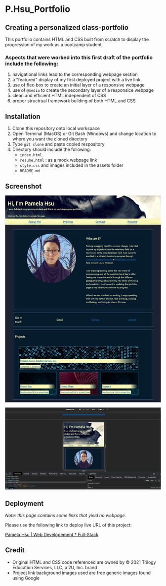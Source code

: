 # P.Hsu_Portfolio

## Creating a personalized class-portfolio

This portfolio contains HTML and CSS built from scratch to display the progression of my work as a bootcamp student. 

### Aspects that were worked into this first draft of the portfolio include the following:

1. navigational links lead to the corresponding webpage section
2. a "featured" display of my first deployed project with a live link
3. use of flex-box to create an initial layer of a responsive webpage
4. use of `@media` to create the secondary layer of a responsice webpage
5. clean and efficient HTML independent of CSS
6. proper structrual framework building of both HTML and CSS

## Installation

1. Clone this repository onto local workspace
2. Open Terminal (MacOS) or Git Bash (Windows) and change location to where you want the cloned directory
3. Type `git clone` and paste copied respository
4. Directory should include the following:
    * `index.html`
    * `resume.html` : as a mock webpage link
    * `style.css` and images included in the assets folder
    * `README.md`

## Screenshot

![Portfolio screenshot: full page](./Assets/images/full-page-screenshot.png)

![Portfolio screenshot: `@media screen and (max-width: 900px)`](./Assets/images/mediaquery-screenshot.png)

## Deployment
*Note: this page contains some links that yield no webpage.*

Please use the following link to deploy live URL of this project:

[Pamela Hsu | Web Developement * Full-Stack](https://p-hsu.github.io/P.Hsu_Portfolio/)

## Credit

* Original HTML and CSS code referenced are owned by © 2021 Trilogy Education Services, LLC, a 2U, Inc. brand
* Project link background images used are free generic images found using Google
